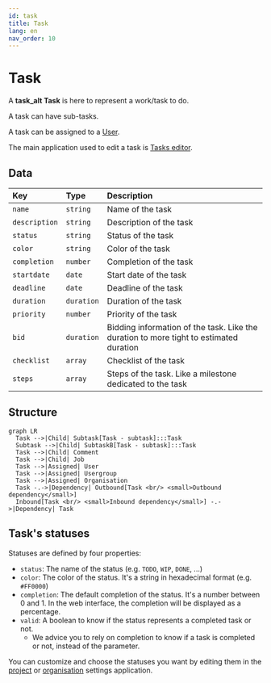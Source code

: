 ```yaml
---
id: task
title: Task
lang: en
nav_order: 10
---
```


# Task

A **<span class="aq-icon outline">task_alt</span> Task** is here to represent a work/task to do.

A task can have sub-tasks.

A task can be assigned to a [User](./user.md).

The main application used to edit a task is [Tasks editor](../applications/tasks.md).

## Data

| Key | Type | Description |
| :--- | :---- | :----------- |
| `name` | `string` | Name of the task |
| `description` | `string` | Description of the task |
| `status` | `string` | Status of the task |
| `color` | `string` | Color of the task |
| `completion` | `number` | Completion of the task |
| `startdate` | `date` | Start date of the task |
| `deadline` | `date` | Deadline of the task |
| `duration` | `duration` | Duration of the task |
| `priority` | `number` | Priority of the task |
| `bid` | `duration` | Bidding information of the task. Like the duration to more tight to estimated duration |
| `checklist` | `array` | Checklist of the task |
| `steps` | `array` | Steps of the task. Like a milestone dedicated to the task |


## Structure

```mermaid
graph LR
  Task -->|Child| Subtask[Task - subtask]:::Task
  Subtask -->|Child| SubtaskB[Task - subtask]:::Task
  Task -->|Child| Comment
  Task -->|Child| Job
  Task -->|Assigned| User
  Task -->|Assigned| Usergroup
  Task -->|Assigned| Organisation
  Task -.->|Dependency| Outbound[Task <br/> <small>Outbound dependency</small>]
  Inbound[Task <br/> <small>Inbound dependency</small>] -.->|Dependency| Task
```

## Task's statuses

Statuses are defined by four properties:

- `status`: The name of the status (e.g. `TODO`, `WIP`, `DONE`, ...)
- `color`: The color of the status. It's a string in hexadecimal format (e.g. `#FF0000`)
- `completion`: The default completion of the status. It's a number between 0 and 1. In the web interface, the completion will be displayed as a percentage.
- `valid`: A boolean to know if the status represents a completed task or not.
  - We advice you to rely on completion to know if a task is completed or not, instead of the parameter.


You can customize and choose the statuses you want by editing them in the [project](../applications/projectsettings.md#properties) or [organisation](../applications/organisation.md#properties) settings application.